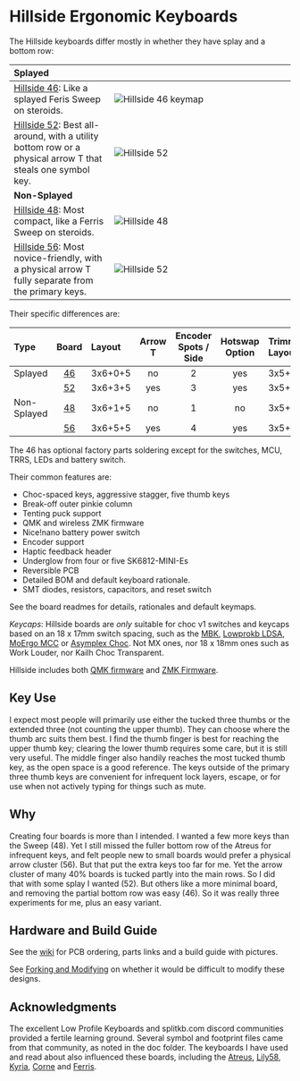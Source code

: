 # Hillside Ergonomic Keyboards

The Hillside keyboards differ mostly in whether they have splay and a bottom row:

| Splayed|<img width=1900/>|
|:-----------|:----------------|
| [Hillside 46](https://github.com/mmccoyd/hillside/tree/_46/hillside46): Like a splayed Feris Sweep on steroids.     | ![Hillside 46 keymap](https://github.com/mmccoyd/hillside/wiki/image/46/hill46_photo_600.png) |
| [Hillside 52](hillside52):  Best all-around, with a utility bottom row or a physical arrow T that steals one symbol key. | ![Hillside 52](https://github.com/mmccoyd/hillside/wiki/image/52/hill52_photo_600.png) |
| **Non-Splayed**|   |
| [Hillside 48](hillside48): Most compact, like a Ferris Sweep on steroids.    |![Hillside 48](https://github.com/mmccoyd/hillside/wiki/image/48/hill48_600.png) |
| [Hillside 56](hillside56):  Most novice-friendly, with a physical arrow T fully separate from the primary keys.   |![Hillside 52](https://github.com/mmccoyd/hillside/wiki/image/52/hill52_photo_600.png) |


Their specific differences are:

| Type | Board      | Layout  | Arrow <br> T | Encoder <br> Spots / Side | Hotswap <br> Option| Trimmed <br> Layout | Trimmed <br> Keys |
|:-----------|:----------------:|:--------|:----:|:----:|:-------:|:--------|:--:|
| Splayed     | [46](https://github.com/mmccoyd/hillside/tree/_46/hillside46) | 3x6+0+5 | no       | 2    | yes      | 3x5+0+5 | 40 |
|             | [52](hillside52) | 3x6+3+5 | yes  | 3    | yes     | 3x5+2+5 | 44 |
| Non-Splayed | [48](hillside48) | 3x6+1+5 | no   | 1    | no      | 3x5+1+5 | 42 |
|             | [56](hillside56) | 3x6+5+5 | yes  | 4    | yes     | 3x5+4+5 | 48 |

The 46 has optional factory parts soldering except for the switches, MCU, TRRS, LEDs and battery switch.

Their common features are:

- Choc-spaced keys, aggressive stagger, five thumb keys
- Break-off outer pinkie column
- Tenting puck support
- QMK and wireless ZMK firmware
- Nice!nano battery power switch
- Encoder support
- Haptic feedback header
- Underglow from four or five SK6812-MINI-Es
- Reversible PCB
- Detailed BOM and default keyboard rationale.
- SMT diodes, resistors, capacitors, and reset switch

See the board readmes for details, rationales and default keymaps.

*Keycaps*: Hillside boards are _only_ suitable for choc v1 switches and keycaps based on an 18 x 17mm switch spacing, such as the [MBK](https://mkultra.click/mbk-choc-keycaps), [Lowprokb LDSA](https://lowprokb.ca/products/ldsa-low-profile-blank-keycaps), [MoErgo MCC](https://mkultra.click/moergo-mcc-pom-1u-keycap/) or [Asymplex Choc](https://www.asymplex.xyz/category/choc). Not MX ones, nor 18 x 18mm ones such as Work Louder, nor Kailh Choc Transparent.

Hillside includes both 
 [QMK firmware](https://github.com/qmk/qmk_firmware/tree/master/keyboards/handwired/hillside)
 and [ZMK Firmware](https://github.com/mmccoyd/zmk-config).


## Key Use

I expect most people will primarily use either the tucked three thumbs or the extended three (not counting the upper thumb). They can choose where the thumb arc suits them best. I find the thumb finger is best for reaching the upper thumb key; clearing the lower thumb requires some care, but it is still very useful. The middle finger also handily reaches the most tucked thumb key, as the open space is a good reference. The keys outside of the primary three thumb keys are convenient for infrequent lock layers, escape, or for use when not actively typing for things such as mute.

## Why

Creating four boards is more than I intended. I wanted a few more keys than the Sweep (48). Yet I still missed the fuller bottom row of the Atreus for infrequent keys, and felt people new to small boards would prefer a physical arrow cluster (56). But that put the extra keys too far for me. Yet the arrow cluster of many 40% boards is tucked partly into the main rows. So I did that with some splay I wanted (52). But others like a more minimal board, and removing the partial bottom row was easy (46). So it was really three experiments for me, plus an easy variant.

## Hardware and Build Guide

See the [wiki](https://github.com/mmccoyd/hillside/wiki)
  for PCB ordering, parts links and a build guide with pictures.

See [Forking and Modifying](https://github.com/mmccoyd/hillside/wiki/Forking%20and%20Modifying)
  on whether it would be difficult to modify these designs.

## Acknowledgments

The excellent Low Profile Keyboards and splitkb.com discord communities provided a fertile learning ground.
Several symbol and footprint files came from that community, as noted in the doc folder.
The keyboards I have used and read about also influenced these boards, including the
  [Atreus](https://shop.keyboard.io/products/keyboardio-atreus),
  [Lily58](https://github.com/kata0510/Lily58),
  [Kyria](https://splitkb.com/collections/keyboard-kits/products/kyria-pcb-kit),
  [Corne](https://github.com/foostan/crkbd) and
  [Ferris](https://github.com/pierrechevalier83/ferris).
